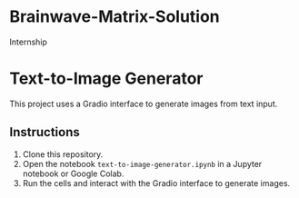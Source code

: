 # Brainwave-Matrix-Solution
Internship
# Text-to-Image Generator

This project uses a Gradio interface to generate images from text input.

## Instructions

1. Clone this repository.
2. Open the notebook `text-to-image-generator.ipynb` in a Jupyter notebook or Google Colab.
3. Run the cells and interact with the Gradio interface to generate images.
